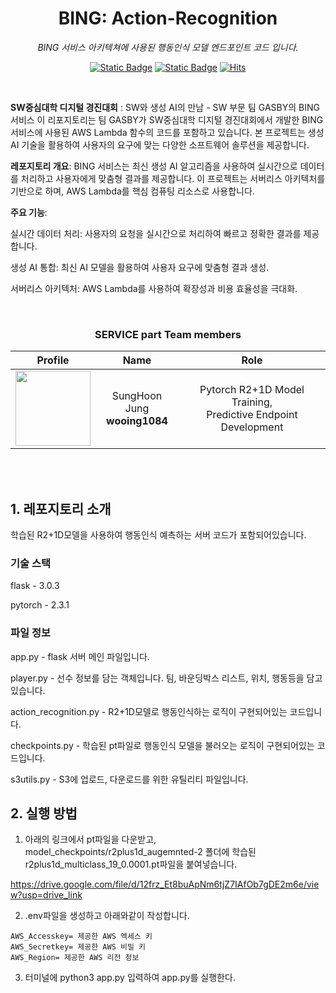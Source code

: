 <div align="center">

# BING: Action-Recognition

*BING 서비스 아키텍쳐에 사용된 행동인식 모델 엔드포인트 코드 입니다.*

[![Static Badge](https://img.shields.io/badge/language-english-red)](./README.md) [![Static Badge](https://img.shields.io/badge/language-korean-blue)](./README-KR.md) [![Hits](https://hits.seeyoufarm.com/api/count/incr/badge.svg?url=https%3A%2F%2Fgithub.com%2FSinging-voice-conversion%2Fsingtome-model&count_bg=%23E3E30F&title_bg=%23555555&icon=&icon_color=%23E7E7E7&title=hits&edge_flat=false)](https://hits.seeyoufarm.com)

</div>

<br>

**SW중심대학 디지털 경진대회** : SW와 생성 AI의 만남 - SW 부문
팀 GASBY의 BING 서비스
이 리포지토리는 팀 GASBY가 SW중심대학 디지털 경진대회에서 개발한 BING 서비스에 사용된 AWS Lambda 함수의 코드를 포함하고 있습니다. 본 프로젝트는 생성 AI 기술을 활용하여 사용자의 요구에 맞는 다양한 소프트웨어 솔루션을 제공합니다.

**레포지토리 개요**: 
BING 서비스는 최신 생성 AI 알고리즘을 사용하여 실시간으로 데이터를 처리하고 사용자에게 맞춤형 결과를 제공합니다. 이 프로젝트는 서버리스 아키텍처를 기반으로 하며, AWS Lambda를 핵심 컴퓨팅 리소스로 사용합니다.

**주요 기능**: 

실시간 데이터 처리: 사용자의 요청을 실시간으로 처리하여 빠르고 정확한 결과를 제공합니다.

생성 AI 통합: 최신 AI 모델을 활용하여 사용자 요구에 맞춤형 결과 생성.

서버리스 아키텍처: AWS Lambda를 사용하여 확장성과 비용 효율성을 극대화.

<br>

<div align="center">

<h3> SERVICE part Team members </h3>

| Profile | Name | Role |
| :---: | :---: | :---: |
| <a href="https://github.com/wooing1084"><img src="https://avatars.githubusercontent.com/u/32007781?v=4" height="120px"></a> | SungHoon Jung <br> **wooing1084**| Pytorch R2+1D Model Training, <br> Predictive Endpoint Development |

<br>


</div>

<br>

## 1. 레포지토리 소개
학습된 R2+1D모델을 사용하여 행동인식 예측하는 서버 코드가 포함되어있습니다.

### 기술 스택
flask - 3.0.3

pytorch - 2.3.1

### 파일 정보
app.py - flask 서버 메인 파일입니다.

player.py - 선수 정보를 담는 객체입니다. 팀, 바운딩박스 리스트, 위치, 행동등을 담고있습니다.

action_recognition.py - R2+1D모델로 행동인식하는 로직이 구현되어있는 코드입니다.

checkpoints.py - 학습된 pt파일로 행동인식 모델을 불러오는 로직이 구현되어있는 코드입니다.

s3utils.py - S3에 업로드, 다운로드를 위한 유틸리티 파일입니다.

## 2. 실행 방법
1. 아래의 링크에서 pt파일을 다운받고, model_checkpoints/r2plus1d_augemnted-2 폴더에 학습된 r2plus1d_multiclass_19_0.0001.pt파일을 붙여넣습니다.

https://drive.google.com/file/d/12frz_Et8buApNm6tjZ7IAfOb7gDE2m6e/view?usp=drive_link

2. .env파일을 생성하고 아래와같이 작성합니다.
```
AWS_Accesskey= 제공한 AWS 엑세스 키
AWS_Secretkey= 제공한 AWS 비밀 키
AWS_Region= 제공한 AWS 리전 정보
```
3. 터미널에 python3 app.py 입력하여 app.py를 실행한다.



